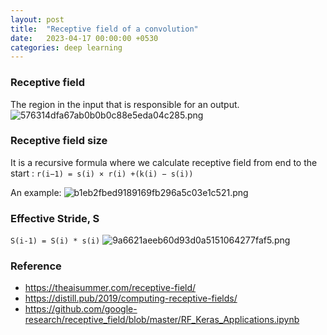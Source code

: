 ```yaml
---
layout: post
title:  "Receptive field of a convolution"
date:   2023-04-17 00:00:00 +0530
categories: deep learning
---
```



### Receptive field
The region in the input that is responsible for an output.![576314dfa67ab0b0b0c88e5eda04c285.png](:/8ca547f7aa1d4177b032c90a244bab84)

### Receptive field size
It is a recursive formula where we calculate receptive field from end to the start : `r(i−1) = s(i) × r(i) +(k(i) − s(i))`

An example:
![b1eb2fbed9189169fb296a5c03e1c521.png](:/758707ffcdc2466c8444ac0cf88ded2d)

### Effective Stride, S
`S(i-1) = S(i) * s(i)`
![9a6621aeeb60d93d0a5151064277faf5.png](:/f9a2858e6b4b4b03bb6d04af538e1521)

### Reference
+ https://theaisummer.com/receptive-field/
+ https://distill.pub/2019/computing-receptive-fields/
+ https://github.com/google-research/receptive_field/blob/master/RF_Keras_Applications.ipynb
